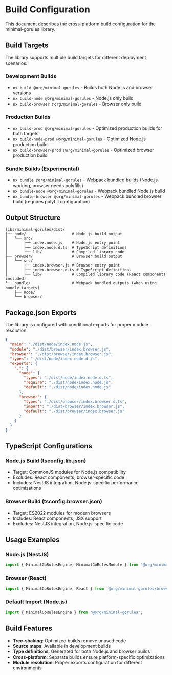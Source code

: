 # Build Configuration

This document describes the cross-platform build configuration for the minimal-gorules library.

## Build Targets

The library supports multiple build targets for different deployment scenarios:

### Development Builds

- `nx build @org/minimal-gorules` - Builds both Node.js and browser versions
- `nx build-node @org/minimal-gorules` - Node.js only build
- `nx build-browser @org/minimal-gorules` - Browser only build

### Production Builds

- `nx build-prod @org/minimal-gorules` - Optimized production builds for both targets
- `nx build-node-prod @org/minimal-gorules` - Optimized Node.js production build
- `nx build-browser-prod @org/minimal-gorules` - Optimized browser production build

### Bundle Builds (Experimental)

- `nx bundle @org/minimal-gorules` - Webpack bundled builds (Node.js working, browser needs polyfills)
- `nx bundle-node @org/minimal-gorules` - Webpack bundled Node.js build
- `nx bundle-browser @org/minimal-gorules` - Webpack bundled browser build (requires polyfill configuration)

## Output Structure

```
libs/minimal-gorules/dist/
├── node/                    # Node.js build output
│   └── src/
│       ├── index.node.js    # Node.js entry point
│       ├── index.node.d.ts  # TypeScript definitions
│       └── lib/             # Compiled library code
├── browser/                 # Browser build output
│   └── src/
│       ├── index.browser.js # Browser entry point
│       ├── index.browser.d.ts # TypeScript definitions
│       └── lib/             # Compiled library code (React components included)
└── bundle/                  # Webpack bundled outputs (when using bundle targets)
    ├── node/
    └── browser/
```

## Package.json Exports

The library is configured with conditional exports for proper module resolution:

```json
{
  "main": "./dist/node/index.node.js",
  "module": "./dist/browser/index.browser.js",
  "browser": "./dist/browser/index.browser.js",
  "types": "./dist/node/index.node.d.ts",
  "exports": {
    ".": {
      "node": {
        "types": "./dist/node/index.node.d.ts",
        "require": "./dist/node/index.node.js",
        "default": "./dist/node/index.node.js"
      },
      "browser": {
        "types": "./dist/browser/index.browser.d.ts",
        "import": "./dist/browser/index.browser.js",
        "default": "./dist/browser/index.browser.js"
      }
    }
  }
}
```

## TypeScript Configurations

### Node.js Build (tsconfig.lib.json)

- Target: CommonJS modules for Node.js compatibility
- Excludes: React components, browser-specific code
- Includes: NestJS integration, Node.js-specific performance optimizations

### Browser Build (tsconfig.browser.json)

- Target: ES2022 modules for modern browsers
- Includes: React components, JSX support
- Excludes: NestJS integration, Node.js-specific code

## Usage Examples

### Node.js (NestJS)

```typescript
import { MinimalGoRulesEngine, MinimalGoRulesModule } from '@org/minimal-gorules/node';
```

### Browser (React)

```typescript
import { MinimalGoRulesEngine, React } from '@org/minimal-gorules/browser';
```

### Default Import (Node.js)

```typescript
import { MinimalGoRulesEngine } from '@org/minimal-gorules';
```

## Build Features

- **Tree-shaking**: Optimized builds remove unused code
- **Source maps**: Available in development builds
- **Type definitions**: Generated for both Node.js and browser builds
- **Cross-platform**: Separate builds ensure platform-specific optimizations
- **Module resolution**: Proper exports configuration for different environments
